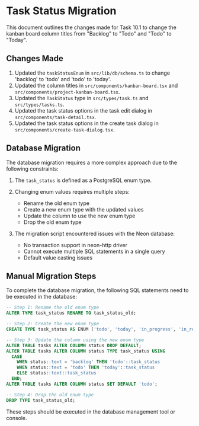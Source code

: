 # Task Status Migration

This document outlines the changes made for Task 10.1 to change the kanban board column titles from "Backlog" to "Todo" and "Todo" to "Today".

## Changes Made

1. Updated the `taskStatusEnum` in `src/lib/db/schema.ts` to change 'backlog' to 'todo' and 'todo' to 'today'.
2. Updated the column titles in `src/components/kanban-board.tsx` and `src/components/project-kanban-board.tsx`.
3. Updated the `TaskStatus` type in `src/types/task.ts` and `src/types/tasks.ts`.
4. Updated the task status options in the task edit dialog in `src/components/task-detail.tsx`.
5. Updated the task status options in the create task dialog in `src/components/create-task-dialog.tsx`.

## Database Migration

The database migration requires a more complex approach due to the following constraints:

1. The `task_status` is defined as a PostgreSQL enum type.
2. Changing enum values requires multiple steps:
   - Rename the old enum type
   - Create a new enum type with the updated values
   - Update the column to use the new enum type
   - Drop the old enum type

3. The migration script encountered issues with the Neon database:
   - No transaction support in neon-http driver
   - Cannot execute multiple SQL statements in a single query
   - Default value casting issues

## Manual Migration Steps

To complete the database migration, the following SQL statements need to be executed in the database:

```sql
-- Step 1: Rename the old enum type
ALTER TYPE task_status RENAME TO task_status_old;

-- Step 2: Create the new enum type
CREATE TYPE task_status AS ENUM ('todo', 'today', 'in_progress', 'in_review', 'done');

-- Step 3: Update the column using the new enum type
ALTER TABLE tasks ALTER COLUMN status DROP DEFAULT;
ALTER TABLE tasks ALTER COLUMN status TYPE task_status USING 
  CASE 
    WHEN status::text = 'backlog' THEN 'todo'::task_status
    WHEN status::text = 'todo' THEN 'today'::task_status
    ELSE status::text::task_status
  END;
ALTER TABLE tasks ALTER COLUMN status SET DEFAULT 'todo';

-- Step 4: Drop the old enum type
DROP TYPE task_status_old;
```

These steps should be executed in the database management tool or console. 